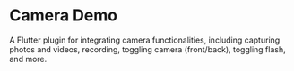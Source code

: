# Camera Demo

A Flutter plugin for integrating camera functionalities, including capturing photos and videos, recording, toggling camera (front/back), toggling flash, and more.
